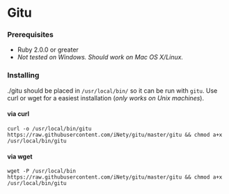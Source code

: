 # Gitu

### Prerequisites
- Ruby 2.0.0 or greater
- *Not tested on Windows. Should work on Mac OS X/Linux.*

### Installing
./gitu should be placed in `/usr/local/bin/` so it can be run with `gitu`. Use curl or wget for a easiest installation (*only works on Unix machines*).

#### via curl

`curl -o /usr/local/bin/gitu https://raw.githubusercontent.com/iNety/gitu/master/gitu && chmod a+x /usr/local/bin/gitu`

#### via wget

`wget -P /usr/local/bin https://raw.githubusercontent.com/iNety/gitu/master/gitu && chmod a+x /usr/local/bin/gitu`
